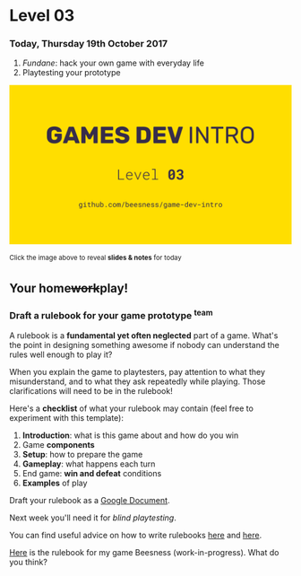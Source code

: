 # Level 03

### Today, Thursday 19th October 2017

1. *Fundane*: hack your own game with everyday life
2. Playtesting your prototype 

[![](assets/pres.png)](https://docs.google.com/presentation/d/1wLloes7I-M_kLKgmuIHIdpfaEsgssJXz3YkrvyOiUF8/edit?usp=sharing) 

<sup>Click the image above to reveal  **slides & notes** for today</sup>
 
## Your home<del>work</del>play!

### Draft a rulebook for your game prototype <sup>team</sup>

A rulebook is a **fundamental yet often neglected** part of a game. What's the point in designing something awesome if nobody can understand the rules well enough to play it?

When you explain the game to playtesters, pay attention to what they misunderstand, and to what they ask repeatedly while playing. Those clarifications will need to be in the rulebook!

Here's a **checklist** of what your rulebook may contain (feel free to experiment with this template):

1. **Introduction**: what is this game about and how do you win
2. Game **components** 
3. **Setup**: how to prepare the game
4. **Gameplay**: what happens each turn
5. End game: **win and defeat** conditions 
6. **Examples** of play

Draft your rulebook as a [Google Document](docs.google.com). 

Next week you'll need it for *blind playtesting*.

You can find useful advice on how to write rulebooks [here](http://ryanmacklin.com/2015/02/11-rules-board-game-writing/) and [here](http://numberless.net/blog/2007/04/09/how-to-write-rules-without-confusing-people/).

[Here](https://github.com/beesness/game/tree/master/versions/v10) is the rulebook for my game Beesness (work-in-progress). What do you think?